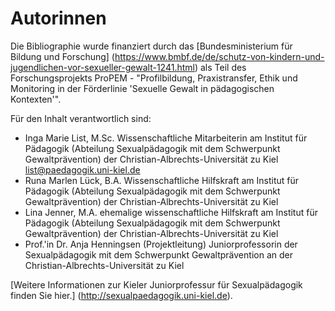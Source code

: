 # Autorinnen

Die Bibliographie wurde finanziert durch das [Bundesministerium für Bildung und Forschung] (https://www.bmbf.de/de/schutz-von-kindern-und-jugendlichen-vor-sexueller-gewalt-1241.html) als Teil des Forschungsprojekts ProPEM - "Profilbildung, Praxistransfer, Ethik und Monitoring in der Förderlinie 'Sexuelle Gewalt in pädagogischen Kontexten'".

Für den Inhalt verantwortlich sind:

* Inga Marie List, M.Sc.
Wissenschaftliche Mitarbeiterin am Institut für Pädagogik (Abteilung Sexualpädagogik mit dem Schwerpunkt Gewaltprävention) der Christian-Albrechts-Universität zu Kiel
list@paedagogik.uni-kiel.de
* Runa Marlen Lück, B.A.
Wissenschaftliche Hilfskraft am Institut für Pädagogik (Abteilung Sexualpädagogik mit dem Schwerpunkt Gewaltprävention) der Christian-Albrechts-Universität zu Kiel
* Lina Jenner, M.A.
ehemalige wissenschaftliche Hilfskraft am Institut für Pädagogik (Abteilung Sexualpädagogik mit dem Schwerpunkt Gewaltprävention) der Christian-Albrechts-Universität zu Kiel
* Prof.'in Dr. Anja Henningsen (Projektleitung)
Juniorprofessorin der Sexualpädagogik mit dem Schwerpunkt Gewaltprävention an der Christian-Albrechts-Universität zu Kiel

[Weitere Informationen zur Kieler Juniorprofessur für Sexualpädagogik finden Sie hier.] (http://sexualpaedagogik.uni-kiel.de).
